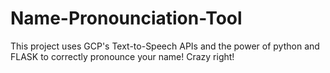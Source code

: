 # Name-Pronounciation-Tool
This project uses GCP's Text-to-Speech APIs and the power of python and FLASK to correctly pronounce your name! Crazy right!
